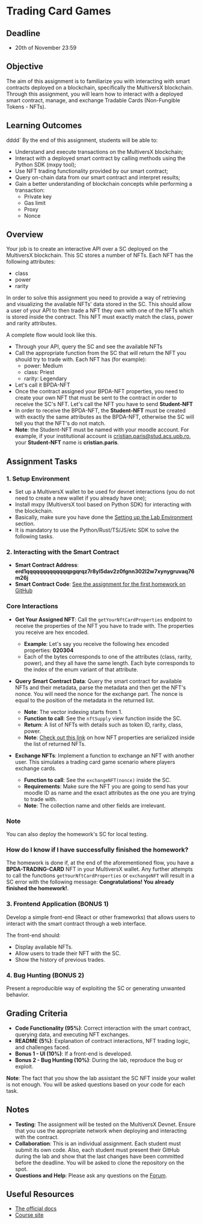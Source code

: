 # Trading Card Games

## Deadline

- 20th of November 23:59

## Objective

The aim of this assignment is to familiarize you with interacting with smart contracts deployed on a blockchain, specifically the MultiversX blockchain. Through this assignment, you will learn how to interact with a deployed smart contract, manage, and exchange  Tradable Cards (Non-Fungible Tokens - NFTs).

## Learning Outcomes
dddd`
By the end of this assignment, students will be able to:

- Understand and execute transactions on the MultiversX blockchain;
- Interact with a deployed smart contract by calling methods using the Python SDK (mxpy tool);
- Use NFT trading functionality provided by our smart contract;
- Query on-chain data from our smart contract and interpret results;
- Gain a better understanding of blockchain concepts while performing a transaction:
  - Private key
  - Gas limit
  - Proxy
  - Nonce

## Overview

Your job is to create an interactive API over a SC deployed on the MultiversX blockchain. This SC stores a number of NFTs. Each NFT has the following attributes:

- class
- power
- rarity

In order to solve this assignment you need to provide a way of retrieving and visualizing
the available NFTs' data stored in the SC. This should allow a user of your API to then trade
a NFT they own with one of the NFTs which is stored inside the contract. This NFT must exactly match the class, power and rarity attributes.

A complete flow would look like this.

- Through your API, query the SC and see the available NFTs
- Call the appropriate function from the SC that will return the NFT you should try to trade with. Each NFT has (for example):
  - power: Medium
  - class: Priest
  - rarity: Legendary
- Let's call it BPDA-NFT
- Once the contract assigned your BPDA-NFT properties, you need to create your own NFT that must be sent to the contract in order to receive the SC's NFT. Let's call the NFT you have to send **Student-NFT**
- In order to receive the BPDA-NFT, the **Student-NFT** must be created with exactly the same
attributes as the BPDA-NFT, otherwise the SC will tell you that the NFT's do not match.
- **Note**: the Student-NFT must be named with your moodle account. For example, if your institutional account is cristian.paris@stud.acs.upb.ro, your **Student-NFT** name is **cristian.paris**.

## Assignment Tasks

### 1. Setup Environment

- Set up a MultiversX wallet to be used for devnet interactions (you do not need to create a new wallet if you already have one);
- Install mxpy (MultiversX tool based on Python SDK) for interacting with the blockchain.
- Basically, make sure you have done the [Setting up the Lab Environment](https://cs-pub-ro.github.io/blockchain-protocols-and-distributed-applications/Practical%20Sessions/Env%20Setup/setup) section.
- It is mandatory to use the Python/Rust/TS/JS/etc SDK to solve the following tasks.

### 2. Interacting with the Smart Contract

- **Smart Contract Address**: **erd1qqqqqqqqqqqqqpgqrqz7r8yl5dav2z0fgnn302l2w7xynygruvaq76m26j**
- **Smart Contract Code**: [See the assignment for the first homework on GitHub](https://github.com/cs-pub-ro/blockchain-protocols-and-distributed-applications/tree/main/assignments/tema-1)

### Core Interactions

- **Get Your Assigned NFT**: Call the `getYourNftCardProperties` endpoint to receive the properties of the NFT you have to trade with. The properties you receive are hex encoded.
  - **Example**: Let's say you receive the following hex encoded properties: **020304**
  - Each of the bytes corresponds to one of the attributes (class, rarity, power), and they all have the same length. Each byte corresponds to the index of the enum variant of that attribute.

- **Query Smart Contract Data**: Query the smart contract for available NFTs and their metadata, parse the metadata and then get the NFT's nonce. You will need the nonce for the exchange part. The nonce is equal to the position of the metadata in the returned list.
  - **Note**: The vector indexing starts from 1.
  - **Function to call**: See the `nftSupply` view function inside the SC.
  - **Return**: A list of NFTs with details such as token ID, rarity, class, power.
  - **Note**: [Check out this link](https://docs.multiversx.com/developers/developer-reference/sc-api-functions#get_esdt_token_data) on how NFT properties are serialized inside the list of returned NFTs.

- **Exchange NFTs**: Implement a function to exchange an NFT with another user. This simulates a trading card game scenario where players exchange cards.
  - **Function to call**: See the `exchangeNFT(nonce)` inside the SC.
  - **Requirements**: Make sure the NFT you are going to send has your moodle ID as name and the exact attributes as the one you are trying to trade with.
  - **Note**: The collection name and other fields are irrelevant.

### Note

You can also deploy the homework's SC for local testing.

### How do I know if I have successfully finished the homework?

The homework is done if, at the end of the aforementioned flow, you have a **BPDA-TRADING-CARD** NFT in your MultiversX wallet. Any further attempts to call the functions `getYourNftCardProperties` or `exchangeNFT` will result in a SC error with the following message: **Congratulations! You already finished the homework!**.

### 3. Frontend Application (BONUS 1)

Develop a simple front-end (React or other frameworks) that allows users to interact with the smart contract through a web interface.

The front-end should:

- Display available NFTs.
- Allow users to trade their NFT with the SC.
- Show the history of previous trades.

### 4. Bug Hunting (BONUS 2)

Present a reproducible way of exploiting the SC or generating unwanted behavior.

## Grading Criteria

- **Code Functionality (95%)**: Correct interaction with the smart contract, querying data, and executing NFT exchanges.
- **README (5%)**: Explanation of contract interactions, NFT trading logic, and challenges faced.
- **Bonus 1 - UI (10%)**: If a front-end is developed.
- **Bonus 2 - Bug Hunting (10%)**: During the lab, reproduce the bug or exploit.

**Note**: The fact that you show the lab assistant the SC NFT inside your wallet is not enough. You will be asked questions based on your code for each task.

## Notes

- **Testing**: The assignment will be tested on the MultiversX Devnet. Ensure that you use the appropriate network when deploying and interacting with the contract.
- **Collaboration**: This is an individual assignment. Each student must submit its own code. Also, each student must present their GitHub during the lab and show that the last changes have been committed before the deadline. You will be asked to clone the repository on the spot.
- **Questions and Help**: Please ask any questions on the [Forum](https://curs.upb.ro/2024/mod/forum/view.php?id=56665).

## Useful Resources

- [The official docs](https://docs.multiversx.com/)
- [Course site](https://cs-pub-ro.github.io/blockchain-protocols-and-distributed-applications/)
